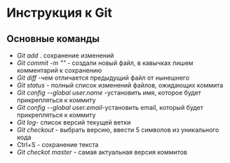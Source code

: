 # Инструкция к Git

## Основные команды

*  *Git add* . сохранение изменений
* *Git commit -m ""* - создали новый файл, в кавычках пишем комментарий к сохранению
* *Git diff* -чем отличается предыдущий файл от нынешнего
* *Git status* - полный список изменений файлов, ожидающих коммита
* *Git config --global user.name* -установить имя, которое будет прикрепляться к коммиту 
* *Git config --global user.email*-установить email, который будет прикрепляться к коммиту
* *Git log*- список версий текущей ветки
* *Git checkout* - выбрать версию, ввести 5 символов из уникального кода
* Ctrl+S - cохранение текста
* *Git checkot master* - самая актуальная версия коммитов